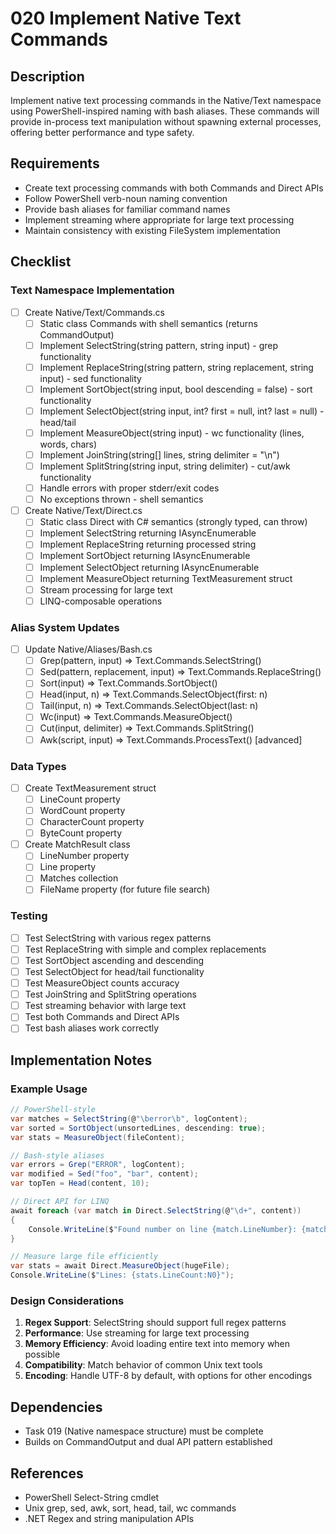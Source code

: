 # 020 Implement Native Text Commands

## Description

Implement native text processing commands in the Native/Text namespace using PowerShell-inspired naming with bash aliases. These commands will provide in-process text manipulation without spawning external processes, offering better performance and type safety.

## Requirements

- Create text processing commands with both Commands and Direct APIs
- Follow PowerShell verb-noun naming convention
- Provide bash aliases for familiar command names
- Implement streaming where appropriate for large text processing
- Maintain consistency with existing FileSystem implementation

## Checklist

### Text Namespace Implementation
- [ ] Create Native/Text/Commands.cs
  - [ ] Static class Commands with shell semantics (returns CommandOutput)
  - [ ] Implement SelectString(string pattern, string input) - grep functionality
  - [ ] Implement ReplaceString(string pattern, string replacement, string input) - sed functionality
  - [ ] Implement SortObject(string input, bool descending = false) - sort functionality
  - [ ] Implement SelectObject(string input, int? first = null, int? last = null) - head/tail
  - [ ] Implement MeasureObject(string input) - wc functionality (lines, words, chars)
  - [ ] Implement JoinString(string[] lines, string delimiter = "\n")
  - [ ] Implement SplitString(string input, string delimiter) - cut/awk functionality
  - [ ] Handle errors with proper stderr/exit codes
  - [ ] No exceptions thrown - shell semantics

- [ ] Create Native/Text/Direct.cs
  - [ ] Static class Direct with C# semantics (strongly typed, can throw)
  - [ ] Implement SelectString returning IAsyncEnumerable<MatchResult>
  - [ ] Implement ReplaceString returning processed string
  - [ ] Implement SortObject returning IAsyncEnumerable<string>
  - [ ] Implement SelectObject returning IAsyncEnumerable<string>
  - [ ] Implement MeasureObject returning TextMeasurement struct
  - [ ] Stream processing for large text
  - [ ] LINQ-composable operations

### Alias System Updates
- [ ] Update Native/Aliases/Bash.cs
  - [ ] Grep(pattern, input) => Text.Commands.SelectString()
  - [ ] Sed(pattern, replacement, input) => Text.Commands.ReplaceString()
  - [ ] Sort(input) => Text.Commands.SortObject()
  - [ ] Head(input, n) => Text.Commands.SelectObject(first: n)
  - [ ] Tail(input, n) => Text.Commands.SelectObject(last: n)
  - [ ] Wc(input) => Text.Commands.MeasureObject()
  - [ ] Cut(input, delimiter) => Text.Commands.SplitString()
  - [ ] Awk(script, input) => Text.Commands.ProcessText() [advanced]

### Data Types
- [ ] Create TextMeasurement struct
  - [ ] LineCount property
  - [ ] WordCount property
  - [ ] CharacterCount property
  - [ ] ByteCount property

- [ ] Create MatchResult class
  - [ ] LineNumber property
  - [ ] Line property
  - [ ] Matches collection
  - [ ] FileName property (for future file search)

### Testing
- [ ] Test SelectString with various regex patterns
- [ ] Test ReplaceString with simple and complex replacements
- [ ] Test SortObject ascending and descending
- [ ] Test SelectObject for head/tail functionality
- [ ] Test MeasureObject counts accuracy
- [ ] Test JoinString and SplitString operations
- [ ] Test streaming behavior with large text
- [ ] Test both Commands and Direct APIs
- [ ] Test bash aliases work correctly

## Implementation Notes

### Example Usage

```csharp
// PowerShell-style
var matches = SelectString(@"\berror\b", logContent);
var sorted = SortObject(unsortedLines, descending: true);
var stats = MeasureObject(fileContent);

// Bash-style aliases
var errors = Grep("ERROR", logContent);
var modified = Sed("foo", "bar", content);
var topTen = Head(content, 10);

// Direct API for LINQ
await foreach (var match in Direct.SelectString(@"\d+", content))
{
    Console.WriteLine($"Found number on line {match.LineNumber}: {match.Line}");
}

// Measure large file efficiently
var stats = await Direct.MeasureObject(hugeFile);
Console.WriteLine($"Lines: {stats.LineCount:N0}");
```

### Design Considerations

1. **Regex Support**: SelectString should support full regex patterns
2. **Performance**: Use streaming for large text processing
3. **Memory Efficiency**: Avoid loading entire text into memory when possible
4. **Compatibility**: Match behavior of common Unix text tools
5. **Encoding**: Handle UTF-8 by default, with options for other encodings

## Dependencies

- Task 019 (Native namespace structure) must be complete
- Builds on CommandOutput and dual API pattern established

## References

- PowerShell Select-String cmdlet
- Unix grep, sed, awk, sort, head, tail, wc commands
- .NET Regex and string manipulation APIs